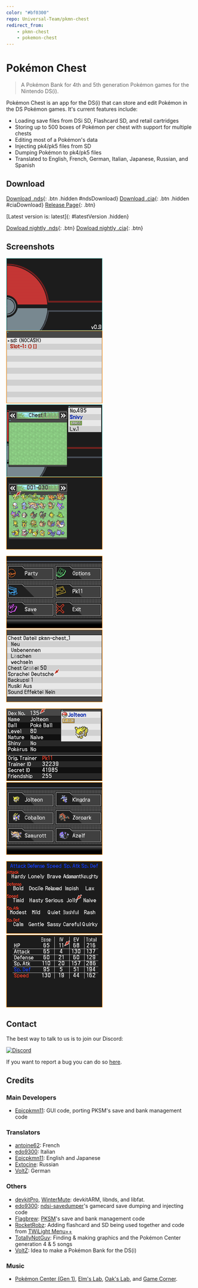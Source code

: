 ```yaml
---
color: "#bf0300"
repo: Universal-Team/pkmn-chest
redirect_from:
	- pkmn-chest
	- pokemon-chest
---
```


<script src="https://ajax.googleapis.com/ajax/libs/jquery/2.1.3/jquery.min.js"></script>
<script>
	$(document).ready(function() {
		$.getJSON('https://api.github.com/repos/Universal-Team/pkmn-chest/tags').done(function(json) {
			var release = json[0];
			var version = release.name;
			if(version) {
				var ndsURL = 'https://github.com/Universal-Team/pkmn-chest/releases/download/'+version+'/pkmn-chest.nds'
				var ciaURL = 'https://github.com/Universal-Team/pkmn-chest/releases/download/'+version+'/pkmn-chest.cia'
				$('#ndsDownload').attr('href', ndsURL);
				$('#ciaDownload').attr('href', ciaURL);
				$('#ndsDownload').attr('class', 'btn');
				$('#ciaDownload').attr('class', 'btn');
				$('#latestVersion').html('Latest version: '+version)
				$('#latestVersion').attr('class', 'btn');
			}
		});
	});
</script>

# Pokémon Chest
> A Pokémon Bank for 4th and 5th generation Pokémon games for the Nintendo DS(i).

Pokémon Chest is an app for the DS(i) that can store and edit Pokémon in the DS Pokémon games.
It's current features include:
- Loading save files from DSi SD, Flashcard SD, and retail cartridges
- Storing up to 500 boxes of Pokémon per chest with support for multiple chests
- Editing most of a Pokémon's data
- Injecting pk4/pk5 files from SD
- Dumping Pokémon to pk4/pk5 files
- Translated to English, French, German, Italian, Japanese, Russian, and Spanish

## Download
[Download .nds](){: .btn .hidden #ndsDownload}
[Download .cia](){: .btn .hidden #ciaDownload}
[Release Page](https://github.com/Universal-Team/pkmn-chest/releases/latest){: .btn}

[Latest version is: latest]{: #latestVersion .hidden}

[Dowload nightly .nds](https://github.com/Universal-Team/extras/raw/master/builds/pkmn-chest/pkmn-chest.nds){: .btn}
[Dowload nightly .cia](https://github.com/Universal-Team/extras/raw/master/builds/pkmn-chest/pkmn-chest.cia){: .btn}

## Screenshots
![Top Menu](assets/images/pkmn-chest/topMenu.png) ![Box](assets/images/pkmn-chest/box.png)

![X Menu](assets/images/pkmn-chest/xMenu.png) ![Options](assets/images/pkmn-chest/options.gif)

![Summary](assets/images/pkmn-chest/summary.png) ![Party](assets/images/pkmn-chest/party.png)

![Natures](assets/images/pkmn-chest/natures.png) ![stats](assets/images/pkmn-chest/stats.png)

## Contact
The best way to talk to us is to join our Discord:

[![Discord](https://discordapp.com/api/guilds/568119817320792074/widget.png?style=banner2)](https://discord.gg/KDJCfGF)

If you want to report a bug you can do so [here](https://github.com/Universal-Team/pkmn-chest/issues/new/choose).

## Credits
### Main Developers
- [Epicpkmn11](https://github.com/Epicpkmn11): GUI code, porting PKSM's save and bank management code
### Translators
- [antoine62](https://github.com/antoine62): French
- [edo9300](https://github.com/edo9300): Italian
- [Epicpkmn11](https://github.com/Epicpkmn11): English and Japanese
- [Extocine](https://twitter.com/@ExtocineN): Russian
- [VoltZ](https://github.com/SuperSaiyajinVoltZ): German
### Others
- [devkitPro](https://github.com/devkitPro), [WinterMute](https://github.com/WinterMute): devkitARM, libnds, and libfat.
- [edo9300](https://github.com/edo9300): [ndsi-savedumper](https://github.com/edo9300/ndsi-savedumper)'s gamecard save dumping and injecting code
- [Flagbrew](https://github.com/FlagBrew): [PKSM](https://github.com/FlagBrew/PKSM)'s save and bank management code
- [RocketRobz](https://github.com/RocketRobz): Adding flashcard and SD being used together and code from [TWiLight Menu++](https://github.com/DS-Homebrew/TWiLightMenu)
- [TotallyNotGuy](https://github.com/TotallyNotGuy): Finding & making graphics and the Pokémon Center generation 4 & 5 songs
- [VoltZ](https://github.com/SuperSaiyajinVoltZ): Idea to make a Pokémon Bank for the DS(i)
### Music
- [Pokémon Center (Gen 1)](https://modarchive.org/index.php?request=view_by_moduleid&query=181718), [Elm's Lab](https://modarchive.org/index.php?request=view_by_moduleid&query=181711), [Oak's Lab](https://modarchive.org/index.php?request=view_by_moduleid&query=181717), and [Game Corner](https://modarchive.org/index.php?request=view_by_moduleid&query=181756).
